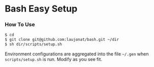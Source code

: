 # Bash Easy Setup

### How To Use
```sh
$ cd
$ git clone git@github.com:laujonat/bash.git ~/dir
$ sh dir/scripts/setup.sh
```

Environment configurations are aggregated into the file `~/.gen` when `scripts/setup.sh` is run. Modify as you see fit.
